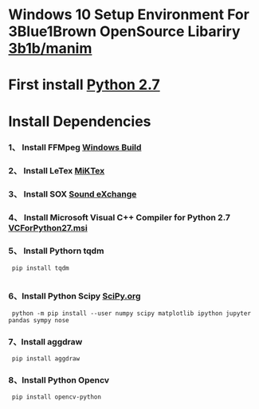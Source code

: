 
# Windows 10 Setup Environment For 3Blue1Brown OpenSource Libariry [3b1b/manim](https://github.com/3b1b/manim)


# First install [Python 2.7](https://www.python.org/downloads/release/python-2715/)


# Install Dependencies

### 1、 Install FFMpeg [Windows Build](https://ffmpeg.zeranoe.com/builds/)
### 2、 Install LeTex [MiKTex](https://miktex.org/)
### 3、 Install SOX [Sound eXchange](http://sox.sourceforge.net/)

### 4、 Install Microsoft Visual C++ Compiler for Python 2.7 [VCForPython27.msi](https://www.microsoft.com/en-us/download/details.aspx?id=44266)

### 5、 Install Pythorn tqdm
``` 
 pip install tqdm
 
```
### 6、Install Python Scipy [SciPy.org](https://www.scipy.org/install.html)

```
 python -m pip install --user numpy scipy matplotlib ipython jupyter pandas sympy nose
```


### 7、Install aggdraw

```
 pip install aggdraw

```

### 8、Install Python Opencv

```
 pip install opencv-python

```